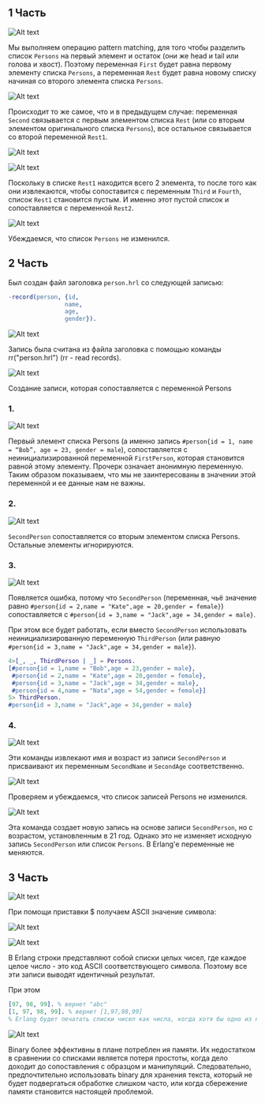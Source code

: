 ## 1 Часть
![Alt text](pics/part1/1.png)

Мы выполняем  операцию pattern matching, для того чтобы разделить список `Persons` на первый элемент и остаток (они же head и tail или голова и хвост). Поэтому переменная `First` будет равна первому элементу списка `Persons`, а переменная `Rest` будет равна новому списку начиная со второго элемента списка `Persons`.

![Alt text](pics/part1/2.png)

Происходит то же самое, что и в предыдущем случае: переменная `Second` связывается с первым элементом списка `Rest` (или со вторым элементом оригинального списка `Persons`), все остальное связывается со второй переменной `Rest1`.

![Alt text](pics/part1/3.png)

![Alt text](pics/part1/list.png)

Поскольку в списке `Rest1` находится всего 2 элемента, то после того как они извлекаются, чтобы сопоставится с переменным `Third` и `Fourth`, список `Rest1` становится пустым. И именно этот пустой список и сопоставляется с переменной `Rest2`.

![Alt text](pics/part1/4.png)

Убеждаемся, что список `Persons` не изменился.

## 2 Часть

Был создан файл заголовка `person.hrl` со следующей записью:

```erlang
-record(person, {id,
                name,
                age,
                gender}).
```

![Alt text](pics/part2/rr.png)

Запись была считана из файла заголовка с помощью команды rr("person.hrl") (rr - read records). 



![Alt text](pics/part2/1.png)

Создание записи, которая сопоставляется с переменной Persons

### 1.

![Alt text](pics/part2/2.png)

Первый элемент списка Persons (а именно запись `#person{id = 1, name = “Bob”, age = 23, gender = male`), сопоставляется с неинициализированной переменной `FirstPerson`, которая становится равной этому элементу. Прочерк означает анонимную переменную. Таким образом показываем, что мы не заинтересованы в значении этой переменной и ее данные нам не важны.

### 2.

![Alt text](pics/part2/3.png)

`SecondPerson` сопоставляется со вторым элементом списка Persons. Остальные элементы игнорируются. 

### 3.

![Alt text](pics/part2/4.png)

Появляется ошибка, потому что `SecondPerson` (переменная, чьё значение равно `#person{id = 2,name = "Kate",age = 20,gender = female}`) сопоставляется с `#person{id = 3,name = "Jack",age = 34,gender = male}`.

При этом все будет работать, если вместо `SecondPerson` использовать неинициализированную переменную `ThirdPerson` (или равную `#person{id = 3,name = "Jack",age = 34,gender = male}`). 

```erlang
4>[_, _, ThirdPerson | _] = Persons.
[#person{id = 1,name = "Bob",age = 23,gender = male},
 #person{id = 2,name = "Kate",age = 20,gender = female},
 #person{id = 3,name = "Jack",age = 34,gender = male},
 #person{id = 4,name = "Nata",age = 54,gender = female}]
5> ThirdPerson.
#person{id = 3,name = "Jack",age = 34,gender = male}
```

### 4.

![Alt text](pics/part2/5.png)

Эти команды извлекают имя и возраст из записи `SecondPerson` и присваивают их переменным `SecondName` и `SecondAge` соответственно.

![Alt text](pics/part2/6.png)

Проверяем и убеждаемся, что список записей Persons не изменился.

![Alt text](pics/part2/7.png)

Эта команда создает новую запись на основе записи `SecondPerson`, но с возрастом, установленным в 21 год. Однако это не изменяет исходную запись `SecondPerson` или список `Persons`. В Erlang'e переменные не меняются.

## 3 Часть

![Alt text](../hm1/pics/3part/1.png)

При помо­щи приставки $ получаем ASCII значение символа:

![Alt text](../hm1/pics/3part/2.png)

![Alt text](../hm1/pics/3part/3.png)

В Erlang строки представляют собой списки целых чисел, где каждое целое число - это код ASCII соответствующего символа. Поэтому все эти записи выводят идентичный результат. 

При этом 

```erlang
[97, 98, 99]. % вернет "abc"
[1, 97, 98, 99]. % вернет [1,97,98,99]
% Erlang будет печатать списки чисел как числа, когда хотя бы одно из них не может представлять букву
```

![Alt text](../hm1/pics/3part/4.png)

Binary более эффективны в плане потреблен ия памяти.
Их недостатком в сравнении со списками является потеря простоты, когда дело доходит до сопоставления с образцом и манипуляций. Следовательно, предпочтительно использовать binary для хранения текста, который не будет подвергаться обработке слишком часто, или когда сбережение памяти становится настоящей проблемой.